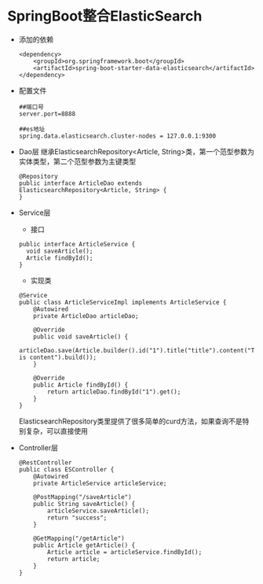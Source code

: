 # SpringBoot整合ElasticSearch
- 添加的依赖
  ```
  <dependency>
      <groupId>org.springframework.boot</groupId>
      <artifactId>spring-boot-starter-data-elasticsearch</artifactId>
  </dependency>
   ```
- 配置文件
  ```
  ##端口号
  server.port=8888

  ##es地址
  spring.data.elasticsearch.cluster-nodes = 127.0.0.1:9300
  ```
   
- Dao层
  继承ElasticsearchRepository<Article, String>类，第一个范型参数为实体类型，第二个范型参数为主键类型
  ```
  @Repository
  public interface ArticleDao extends ElasticsearchRepository<Article, String> {
  }
  ```
- Service层
  - 接口
  ```
  public interface ArticleService {
    void saveArticle();
    Article findById();
  }
  ```
  - 实现类
  ```
  @Service
  public class ArticleServiceImpl implements ArticleService {
      @Autowired
      private ArticleDao articleDao;

      @Override
      public void saveArticle() {
          articleDao.save(Article.builder().id("1").title("title").content("This is content").build());
      }

      @Override
      public Article findById() {
          return articleDao.findById("1").get();
      }
  }

  ```
  ElasticsearchRepository类里提供了很多简单的curd方法，如果查询不是特别复杂，可以直接使用
- Controller层
  ```
  @RestController
  public class ESController {
      @Autowired
      private ArticleService articleService;

      @PostMapping("/saveArticle")
      public String saveArticle() {
          articleService.saveArticle();
          return "success";
      }

      @GetMapping("/getArticle")
      public Article getArticle() {
          Article article = articleService.findById();
          return article;
      }
  }

  ```
